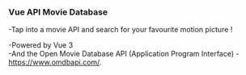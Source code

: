 <h3>Vue API Movie Database</h3>

-Tap into a movie API and search for your favourite motion picture !</br>

-Powered by Vue 3</br>
-And the Open Movie Database API (Application Program Interface) - https://www.omdbapi.com/.
